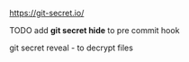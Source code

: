 https://git-secret.io/

TODO
add **git secret hide** to pre commit hook


git secret reveal - to decrypt files
